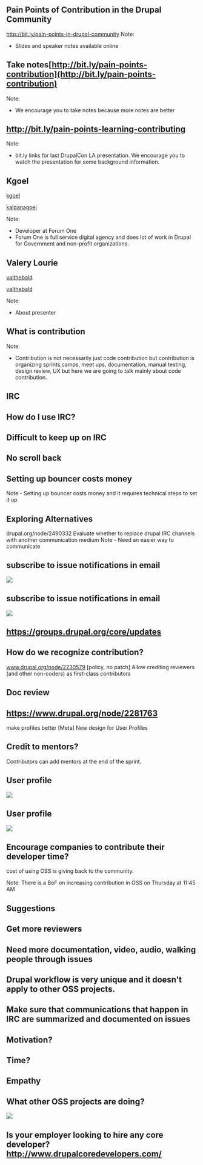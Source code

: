 ## Pain Points of Contribution in the Drupal Community


http://bit.ly/pain-points-in-drupal-community
Note:
- Slides and speaker notes available online

## Take notes[http://bit.ly/pain-points-contribution](http://bit.ly/pain-points-contribution)
Note:
- We encourage you to take notes because more notes are better



## http://bit.ly/pain-points-learning-contributing
Note:
- bit.ly links for last DrupalCon LA presentation. We encourage you to watch the
presentation for some background information.



## Kgoel

<a href="https://www.drupal.org/u/kgoel"><i class="fa fa-drupal"></i> kgoel</a>

<a href="https://twitter.com/kalpanagoel"><i class="fa fa-twitter"></i> kalpanagoel</a>

Note:
- Developer at Forum One
- Forum One is full service digital agency and does lot of work in Drupal for
Government and non-profit organizations.


<!-- .slide: data-background="custom/images/" data-background-size="" data-state="show-header" data-header="" -->
## Valery Lourie

<a href="https://www.drupal.org/u/valthebald"><i class="fa fa-drupal"></i> valthebald</a>

<a href="https://twitter.com/valthebald"><i class="fa fa-twitter"></i> valthebald</a>

Note:
- About presenter



<!-- .element: class="heading" -->
<!-- .slide: data-background="custom/images/mentoring.jpg"  data-state="show-header" data-header="" -->
## What is contribution
<!-- .element: class="heading" -->

Note:
- Contribution is not necessarily just code contribution but contribution is
   organizing sprints,camps, meet ups, documentation, manual testing, design review, UX but here we are going to
   talk mainly about code contribution.




## IRC



## How do I use IRC?



## Difficult to keep up on IRC



## No scroll back



## Setting up bouncer costs money
Note - Setting up bouncer costs money and it requires technical steps to set it up



## Exploring Alternatives
drupal.org/node/2490332
Evaluate whether to replace drupal IRC channels with another communication medium
Note -
Need an easier way to communicate



## subscribe to issue notifications in email

<img src="custom/images/subscribe-core.png"  />




## subscribe to issue notifications in email

<img src="custom/images/subscribe-mtq.png" />



## https://groups.drupal.org/core/updates



## How do we recognize contribution?
www.drupal.org/node/2230579
[policy, no patch] Allow crediting reviewers (and other non-coders) as first-class contributors



## Doc review



## https://www.drupal.org/node/2281763
make profiles better [Meta] New design for User Profiles




## Credit to mentors?
Contributors can add mentors at the end of the sprint.



## User profile
<img src="custom/images/bio-1.png" class="fragment" />



## User profile
<img src="custom/images/bio-2.png" class="fragment" />



## Encourage companies to contribute their developer time?
 cost of using OSS is giving back to the community.

Note:
There is a BoF on increasing contribution in OSS on Thursday at 11:45 AM


## Suggestions




## Get more reviewers




##  Need more documentation, video, audio, walking people through issues





## Drupal workflow is very unique and it doesn't apply to other OSS projects.





## Make sure that communications that happen in IRC are summarized and documented on issues





## Motivation?





## Time?





## Empathy




## What other OSS projects are doing?

<img src="apache_contributors.png" />




## Is your employer looking to hire any core developer? http://www.drupalcoredevelopers.com/








